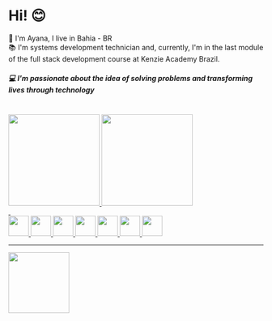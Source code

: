 <div> 
  <h1> Hi! 😊 </h1>
</div>

🌴 I'm Ayana, I live in Bahia - BR   
📚 I'm systems development technician and, currently, I'm in the last module of the full stack development course at Kenzie Academy Brazil. 

<h5> 
  💻 I'm passionate about the idea of solving problems and transforming lives through technology
</h5>
&nbsp;

<div>
  <a href="https://github.com/ayanamello">
  <img height="180em" src="https://github-readme-stats.vercel.app/api?username=ayanamello&show_icons=true&theme=radical&bg_color=0D1117&title_color=6AD600&include_all_commits=true&count_private=true"/>
  <img height="180em" src="https://github-readme-stats.vercel.app/api/top-langs/?username=ayanamello&layout=compact&langs_count=7&theme=radical&bg_color=0D1117&title_color=6AD600"/>
</div>
&nbsp;
  
<div> 
  <img src="https://cdn.jsdelivr.net/gh/devicons/devicon/icons/html5/html5-original.svg" width="40"/>
  <img src="https://cdn.jsdelivr.net/gh/devicons/devicon/icons/css3/css3-original.svg" width="40"/>
  <img src="https://cdn.jsdelivr.net/gh/devicons/devicon/icons/javascript/javascript-original.svg" width="40"/>
  <img src="https://cdn.jsdelivr.net/gh/devicons/devicon/icons/typescript/typescript-original.svg" width="40"/>
  <img src="https://cdn.jsdelivr.net/gh/devicons/devicon/icons/react/react-original.svg" width="40"/>
  <img src="https://cdn.jsdelivr.net/gh/devicons/devicon/icons/python/python-original.svg" width="40"/>
  <img src="https://cdn.jsdelivr.net/gh/devicons/devicon/icons/flask/flask-original.svg" width="40"/>
</div>

<hr/>

<div>
  <a href="https://www.linkedin.com/in/ayana-mello/" target="_blank">
    <img src="https://img.shields.io/badge/LinkedIn-0077B5?style=for-the-badge&logo=linkedin&logoColor=white" width="120"/>
  </a>
</div>

